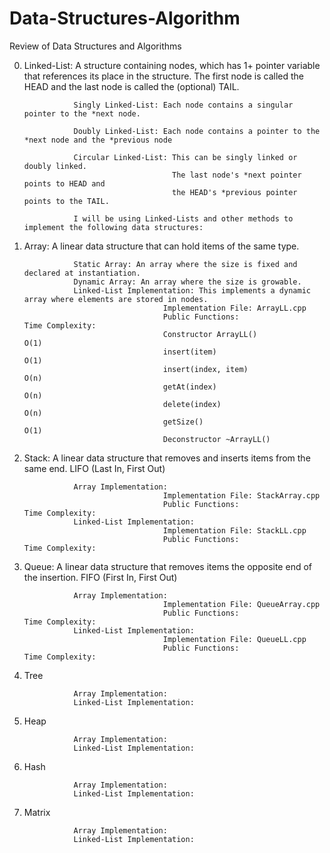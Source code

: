 # Data-Structures-Algorithm
Review of Data Structures and Algorithms


0. Linked-List:   A structure containing nodes, which has 1+ pointer variable that references its place in the structure.
                  The first node is called the HEAD and the last node is called the (optional) TAIL.

                  Singly Linked-List: Each node contains a singular pointer to the *next node.

                  Doubly Linked-List: Each node contains a pointer to the *next node and the *previous node

                  Circular Linked-List: This can be singly linked or doubly linked. 
                                        The last node's *next pointer points to HEAD and 
                                        the HEAD's *previous pointer points to the TAIL.
                                        
                  I will be using Linked-Lists and other methods to implement the following data structures:


1. Array: A linear data structure that can hold items of the same type.

                  Static Array: An array where the size is fixed and declared at instantiation.
                  Dynamic Array: An array where the size is growable.
                  Linked-List Implementation: This implements a dynamic array where elements are stored in nodes.
                                      Implementation File: ArrayLL.cpp
                                      Public Functions:                               Time Complexity:
                                      Constructor ArrayLL()                           O(1)
                                      insert(item)                                    O(1)
                                      insert(index, item)                             O(n)
                                      getAt(index)                                    O(n)
                                      delete(index)                                   O(n)
                                      getSize()                                       O(1)
                                      Deconstructor ~ArrayLL()

2. Stack: A linear data structure that removes and inserts items from the same end. LIFO (Last In, First Out)

                  Array Implementation:
                                      Implementation File: StackArray.cpp
                                      Public Functions:                               Time Complexity:
                  Linked-List Implementation:
                                      Implementation File: StackLL.cpp
                                      Public Functions:                               Time Complexity:

3. Queue: A linear data structure that removes items the opposite end of the insertion. FIFO (First In, First Out)

                  Array Implementation:
                                      Implementation File: QueueArray.cpp
                                      Public Functions:                               Time Complexity:
                  Linked-List Implementation:
                                      Implementation File: QueueLL.cpp
                                      Public Functions:                               Time Complexity:

4. Tree

                  Array Implementation:
                  Linked-List Implementation:
            
5. Heap

                  Array Implementation:
                  Linked-List Implementation:
            
6. Hash

                  Array Implementation:
                  Linked-List Implementation:
            
7. Matrix

                  Array Implementation:
                  Linked-List Implementation:
